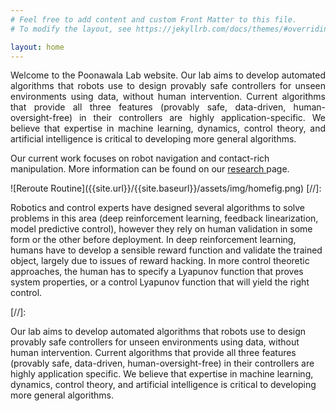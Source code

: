 ```yaml
---
# Feel free to add content and custom Front Matter to this file.
# To modify the layout, see https://jekyllrb.com/docs/themes/#overriding-theme-defaults

layout: home
---
```

<div>
<p align="justify">Welcome to the Poonawala Lab website. Our lab aims to develop automated algorithms that robots use to design provably safe controllers for unseen environments using data, without human intervention. Current algorithms that provide all three features (provably safe, data-driven, human-oversight-free) in their controllers are highly application-specific. We believe that expertise in machine learning, dynamics, control theory, and artificial intelligence is critical to developing more general algorithms.</p>

<p>Our current work focuses on robot navigation and contact-rich manipulation. More information can be found on our <a href="{{site.baseurl | prepend:site.url}}/research/" > research </a> page.</p>

</div>
![Reroute Routine]({{site.url}}/{{site.baseurl}}/assets/img/homefig.png)
[//]:<p>Robotics and control experts have designed several algorithms to solve problems in this area (deep reinforcement learning, feedback linearization, model predictive control), however they rely on human validation in some form or the other before deployment. In deep reinforcement learning, humans have to develop a sensible reward function and validate the trained object, largely due to issues of reward hacking. In more control theoretic approaches, the human has to specify a Lyapunov function that proves system properties, or a control Lyapunov function that will yield the right control.</p>
[//]:<p>Our lab aims to develop automated algorithms that robots use to design provably safe controllers for unseen environments using data, without human intervention. Current algorithms that provide all three features (provably safe, data-driven, human-oversight-free) in their controllers are highly application specific. We believe that expertise in machine learning, dynamics, control theory, and artificial intelligence is critical to developing more general algorithms.</p>

<!--<b> Research Opportunities: </b> See  <a href="{{site.baseurl | prepend:site.url}}/people/#labopenings"> here </a> for openings.-->
